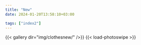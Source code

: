 ```yaml
---
title: "New"
date: 2024-01-20T13:58:10+03:00

tags: ["index2"]
---
```


{{< gallery dir="img/clothesnew/" />}} {{< load-photoswipe >}}